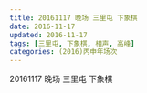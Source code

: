 ```yaml
---
title: 20161117 晚场 三里屯 下象棋
date: 2016-11-17
updated: 2016-11-17
tags: [三里屯, 下象棋, 相声, 高峰] 
categories: (2016)丙申年场次 
---
```

20161117 晚场 三里屯 下象棋
